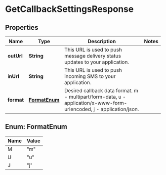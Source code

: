 
# GetCallbackSettingsResponse

## Properties
Name | Type | Description | Notes
------------ | ------------- | ------------- | -------------
**outUrl** | **String** | This URL is used to push message delivery status updates to your application. | 
**inUrl** | **String** | This URL is used to push incoming SMS to your application. | 
**format** | [**FormatEnum**](#FormatEnum) | Desired callback data format. m - multipart/form-data, u - application/x-www-form-urlencoded, j - application/json. | 


<a name="FormatEnum"></a>
## Enum: FormatEnum
Name | Value
---- | -----
M | &quot;m&quot;
U | &quot;u&quot;
J | &quot;j&quot;




